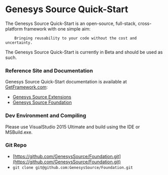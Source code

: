 # Genesys Source Quick-Start
The Genesys Source Quick-Start is an open-source, full-stack, cross-platform framework with one simple aim:

		Bringing reusability to your code without the cost and uncertainty.

The Genesys Source Quick-Start is currently in Beta and should be used as such. 

### Reference Site and Documentation
Genesys Source Quick-Start documentation is available at [GetFramework.com](http://www.GetFramework.com):

* [Genesys Source Extensions](http://docs.GetFramework.com/reference/Genesys-Framework-Extensions)
* [Genesys Source Foundation](http://docs.GetFramework.com/reference/Genesys-Framework-Foundation)

### Dev Environment and Compiling
Please use VisualStudio 2015 Ultimate and build using the IDE or MSBuild.exe.

### Git Repo
- [https://github.com/GenesysSource/Foundation.git](https://github.com/GenesysSource/Foundation.git)
- `git clone git@github.com:GenesysSource/Foundation.git`
